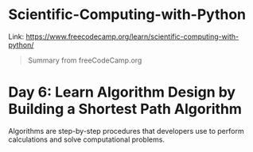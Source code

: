 # Scientific-Computing-with-Python
Link: https://www.freecodecamp.org/learn/scientific-computing-with-python/

 > Summary from freeCodeCamp.org

# Day 6: Learn Algorithm Design by Building a Shortest Path Algorithm
Algorithms are step-by-step procedures that developers use to perform calculations and solve computational problems.

